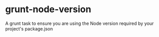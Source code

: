 grunt-node-version
==================

A grunt task to ensure you are using the Node version required by your project's package.json

